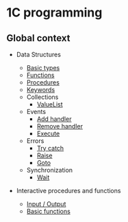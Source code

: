 # 1C programming

## Global context

+ Data Structures
    + [Basic types](./Data%20structures/BasicTypes.md)
    + [Functions](./Data%20structures/Functions.md)
    + [Procedures](./Data%20structures/Procedures.md)
    + [Keywords](./Data%20structures/Keywords.md)
    + Collections
        + [ValueList](./Data%20structures/Collections/ValueList.md)
    + Events
        + [Add handler](./Data%20structures/Event/AddHandler.md)
        + [Remove handler](./Data%20structures/Event/RemoveHandler.md)
        + [Execute](./Data%20structures/Event/Excecute.md)
    + Errors
        + [Try catch](./Data%20structures/Error/TryCatch.md)
        + [Raise](./Data%20structures/Error/Raise.md)
        + [Goto](./Data%20structures/Error/Goto.md)
    + Synchronization
        + [Wait](./Data%20structures/Sync/Wait.md)

+ Interactive procedures and functions
    + [Input / Output](./Procedures/IO.md)
    + [Basic functions](./Procedures/Basic.md)